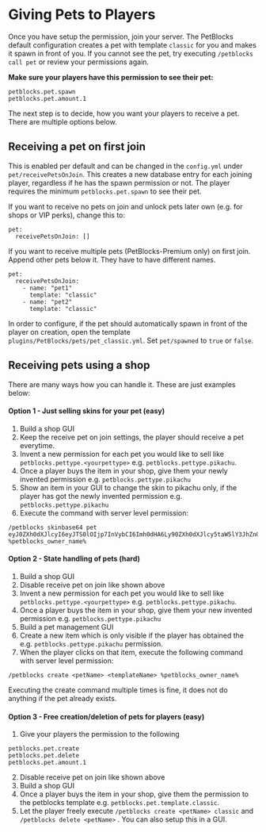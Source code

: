 # Giving Pets to Players

Once you have setup the permission, join your server. The PetBlocks default configuration creates a pet
with template ``classic`` for you and makes it spawn in front of you. If you cannot see the pet, try executing ``/petblocks call pet`` or review your permissions again.


**Make sure your players have this permission to see their pet:**
```
petblocks.pet.spawn
petblocks.pet.amount.1   
```

The next step is to decide, how you want your players to receive a pet. There are multiple options below.

## Receiving a pet on first join

This is enabled per default and can be changed in the ``config.yml`` under ``pet/receivePetsOnJoin``. This creates a new database entry for each joining player, regardless if he has the spawn permission or not.
The player requires the minimum ``petblocks.pet.spawn`` to see their pet.

If you want to receive no pets on join and unlock pets later own (e.g. for shops or VIP perks), change this to: 

```
pet:
  receivePetsOnJoin: []
```

If you want to receive multiple pets (PetBlocks-Premium only) on first join. Append other pets below it. They have to have different names.

```
pet:
  receivePetsOnJoin:
    - name: "pet1"
      template: "classic"
    - name: "pet2"
      template: "classic"      
```

In order to configure, if the pet should automatically spawn in front of the player on creation, open the template 
``plugins/PetBlocks/pets/pet_classic.yml``. Set ``pet/spawned`` to ``true`` or ``false``.


## Receiving pets using a shop

There are many ways how you can handle it. These are just examples below:

#### Option 1 - Just selling skins for your pet (easy)

1. Build a shop GUI
2. Keep the receive pet on join settings, the player should receive a pet everytime. 
3. Invent a new permission for each pet you would like to sell like ``petblocks.pettype.<yourpettype>`` e.g. ``petblocks.pettype.pikachu``.
4. Once a player buys the item in your shop, give them your newly invented permission e.g. ``petblocks.pettype.pikachu``
5. Show an item in your GUI to change the skin to pikachu only, if the player has got the newly invented permission e.g. ``petblocks.pettype.pikachu``
6. Execute the command with server level permission:


```
/petblocks skinbase64 pet eyJ0ZXh0dXJlcyI6eyJTS0lOIjp7InVybCI6Imh0dHA6Ly90ZXh0dXJlcy5taW5lY3JhZnQubmV0L3RleHR1cmUvOTdlYmNlZjQ2ODNjZGI3MTYzZTk2OWU0ZTIyNjlmMzY3M2E1ZDVlNmI3OGUwNmZhZWU0NWJjZjdjNDljMzk3In19fQ== %petblocks_owner_name%
```

#### Option 2 - State handling of pets (hard)

1. Build a shop GUI
2. Disable receive pet on join like shown above
3. Invent a new permission for each pet you would like to sell like ``petblocks.pettype.<yourpettype>`` e.g. ``petblocks.pettype.pikachu``. 
4. Once a player buys the item in your shop, give them your new invented permission e.g. ``petblocks.pettype.pikachu``
5. Build a pet management GUI
6. Create a new item which is only visible if the player has obtained the e.g. ``petblocks.pettype.pikachu`` permission.
7. When the player clicks on that item, execute the following command with server level permission:

```
/petblocks create <petName> <templateName> %petblocks_owner_name%
```

Executing the create command multiple times is fine, it does not do anything if the pet already exists.

#### Option 3 - Free creation/deletion of pets for players (easy)

1. Give your players the permission to the following

```
petblocks.pet.create
petblocks.pet.delete
petblocks.pet.amount.1
```

2. Disable receive pet on join like shown above
3. Build a shop GUI
4. Once a player buys the item in your shop, give them the permission to the petblocks template e.g. ``petblocks.pet.template.classic``.
5. Let the player freely execute ``/petblocks create <petName> classic`` and  ``/petblocks delete <petName>`` . You can also setup this in a GUI.





